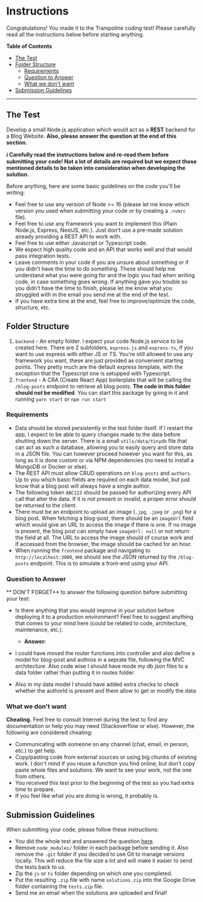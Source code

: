 # Instructions

Congratulations! You made it to the Trampoline coding test! Please carefully read all the instructions below before starting anything.

**Table of Contents**

- [The Test](#the-test)
- [Folder Structure](#folder-structure)
  - [Requirements](#requirements)
  - [Question to Answer](#question-to-answer)
  - [What we don't want](#what-we-dont-want)
- [Submission Guidelines](#submission-guidelines)

---

## The Test

Develop a small Node.js application which would act as a **REST** backend for a Blog Website. **Also, please answer the question at the end of this section.**

**ℹ️ Carefully read the instructions below and re-read them before submitting your code! Not a lot of details are required but we expect those mentioned details to be taken into consideration when developing the solution.**

Before anything, here are some basic guidelines on the code you'll be writing:

- Feel free to use any version of Node >= 16 (please let me know which version you used when submitting your code or by creating a `.nvmrc` file).
- Feel free to use any framework you want to implement this (Plain Node.js, Express, NestJS, etc.). Just don't use a pre-made solution already providing a REST API to work with.
- Feel free to use either Javascript or Typescript code.
- We expect high quality code and an API that works well and that would pass integration tests.
- Leave comments in your code if you are unsure about something or if you didn't have the time to do something. These should help me understand what you were going for and the logic you had when writing code, in case something goes wrong. If anything gave you trouble so you didn't have the time to finish, please let me know what you struggled with in the email you send me at the end of the test.
- If you have extra time at the end, feel free to improve/optimize the code, structure, etc.

## Folder Structure

1. `backend` - An empty folder. I expect your code Node.js service to be created here. There are 2 subfolders, `express-js` and `express-ts`, if you want to use express with either JS or TS. You're still allowed to use any framework you want, these are just provided as convenient starting points. They pretty much are the default express template, with the exception that the Typescript one is setupped with Typescript.
2. `frontend` - A CRA (Create React App) boilerplate that will be calling the `/blog-posts` endpoint to retrieve all blog posts. **The code in this folder should not be modified**. You can start this package by going in it and running `yarn start` or `npm run start`

### Requirements

- Data should be stored persistently in the test folder itself. If I restart the app, I expect to be able to query changes made to the data before shutting down the server. There is a small `utils/data/tinydb` file that can act as such a database, allowing you to easily query and store data in a JSON file. You can however proceed however you want for this, as long as it is done custom or via NPM dependencies (no need to install a MongoDB or Docker or else).
- The REST API must allow CRUD operations on `blog-posts` and `authors`. Up to you which basic fields are required on each data model, but just know that a blog post will always have a single author.
- The following token `ABC123` should be passed for authorizing every API call that alter the data. If it is not present or invalid, a proper error should be returned to the client.
- There must be an endpoint to upload an image (`.jpg`, `.jpeg` or `.png`) for a blog post. When fetching a blog-post, there should be an `imageUrl` field which would give an URL to access the image if there is one. If no image is present, the blog post can simply have `imageUrl: null` or not return the field at all. The URL to access the image should of course work and if accessed from the browser, the image should be cached for an hour.
- When running the `frontend` package and navigating to `http://localhost:3000`, we should see the JSON returned by the `/blog-posts` endpoint. This is to simulate a front-end using your API.

### Question to Answer

** DON'T FORGET** to answer the following question before submitting your test:

- Is there anything that you would improve in your solution before deploying it to a production environment? Feel free to suggest anything that comes to your mind here (could be related to code, architecture, maintenance, etc.).

  - **Answer:**

- I could have moved the router functions into controller and also define a model for blog-post and authros in a seprate file, following the MVC architecture. Also code wise I should have mode my db json files to a data folder rather than putting it in routes folder.

- Also in my data model I should have added extra checks to check whether the authorId is present and them allow to get or modify the data

### What we don't want

**Cheating.** Feel free to consult Internet during the test to find any documentation or help you may need (Stackoverflow or else). However, the following are considered cheating:

- Communicating with someone on any channel (chat, email, in person, etc.) to get help.
- Copy/pasting code from external sources or using big chunks of existing work. I don't mind if you reuse a function you find online, but don't copy paste whole files and solutions. We want to see your work, not the one from others.
- You received this test prior to the beginning of the test so you had extra time to prepare.
- If you feel like what you are doing is wrong, it probably is.

## Submission Guidelines

When submitting your code, please follow these instructions:

- You did the whole test and answered the question [here](#question-to-answer).
- Remove `node_modules/` folder in each package before sending it. Also remove the `.git` folder if you decided to use Git to manage versions locally. This will reduce the file size a lot and will make it easier to send the tests back to us.
- Zip the `js` or `ts` folder depending on which one you completed.
- Put the resulting `.zip` file with name `solutions.zip` into the Google Drive folder containing the `tests.zip` file.
- Send me an email when the solutions are uploaded and final!
